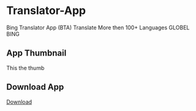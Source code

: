 # Translator-App
Bing Translator App (BTA) Translate More then 100+ Languages GLOBEL BING

## App Thumbnail
This the thumb

## Download App
[Download](https://download1327.mediafire.com/ne9fbk4k9uhg/cvdxprkm103w0nz/Translato+App-1.0-amd64.msi)

